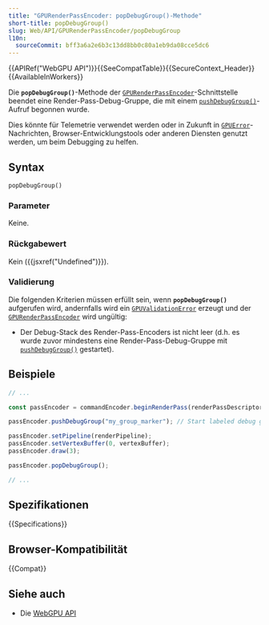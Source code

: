 ```yaml
---
title: "GPURenderPassEncoder: popDebugGroup()-Methode"
short-title: popDebugGroup()
slug: Web/API/GPURenderPassEncoder/popDebugGroup
l10n:
  sourceCommit: bff3a6a2e6b3c13dd8bb0c80a1eb9da08cce5dc6
---
```


{{APIRef("WebGPU API")}}{{SeeCompatTable}}{{SecureContext_Header}}{{AvailableInWorkers}}

Die **`popDebugGroup()`**-Methode der [`GPURenderPassEncoder`](/de/docs/Web/API/GPURenderPassEncoder)-Schnittstelle beendet eine Render-Pass-Debug-Gruppe, die mit einem [`pushDebugGroup()`](/de/docs/Web/API/GPURenderPassEncoder/pushDebugGroup)-Aufruf begonnen wurde.

Dies könnte für Telemetrie verwendet werden oder in Zukunft in [`GPUError`](/de/docs/Web/API/GPUError)-Nachrichten, Browser-Entwicklungstools oder anderen Diensten genutzt werden, um beim Debugging zu helfen.

## Syntax

```js-nolint
popDebugGroup()
```

### Parameter

Keine.

### Rückgabewert

Kein ({{jsxref("Undefined")}}).

### Validierung

Die folgenden Kriterien müssen erfüllt sein, wenn **`popDebugGroup()`** aufgerufen wird, andernfalls wird ein [`GPUValidationError`](/de/docs/Web/API/GPUValidationError) erzeugt und der [`GPURenderPassEncoder`](/de/docs/Web/API/GPURenderPassEncoder) wird ungültig:

- Der Debug-Stack des Render-Pass-Encoders ist nicht leer (d.h. es wurde zuvor mindestens eine Render-Pass-Debug-Gruppe mit [`pushDebugGroup()`](/de/docs/Web/API/GPURenderPassEncoder/pushDebugGroup) gestartet).

## Beispiele

```js
// ...

const passEncoder = commandEncoder.beginRenderPass(renderPassDescriptor);

passEncoder.pushDebugGroup("my_group_marker"); // Start labeled debug group

passEncoder.setPipeline(renderPipeline);
passEncoder.setVertexBuffer(0, vertexBuffer);
passEncoder.draw(3);

passEncoder.popDebugGroup();

// ...
```

## Spezifikationen

{{Specifications}}

## Browser-Kompatibilität

{{Compat}}

## Siehe auch

- Die [WebGPU API](/de/docs/Web/API/WebGPU_API)
